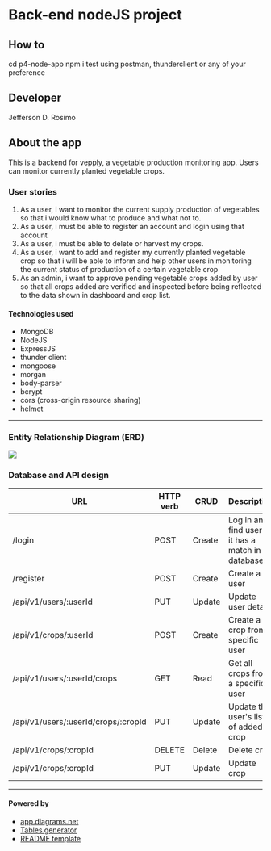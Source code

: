 # Back-end nodeJS project

## How to

cd p4-node-app
npm i
test using postman, thunderclient or any of your preference

## Developer

Jefferson D. Rosimo

## About the app

This is a backend for vepply, a vegetable production monitoring app. Users can monitor currently planted vegetable crops.

### User stories

1. As a user, i want to monitor the current supply production of vegetables so that i would know what to produce and what not to.
2. As a user, i must be able to register an account and login using that account
3. As a user, i must be able to delete or harvest my crops.
4. As a user, i want to add and register my currently planted vegetable crop so that i will be able to inform and help other users in monitoring the current status of production of a certain vegetable crop
5. As an admin, i want to approve pending vegetable crops added by user so that all crops added are verified and inspected before being reflected to the data shown in dashboard and crop list.

#### Technologies used

- MongoDB
- NodeJS
- ExpressJS
- thunder client
- mongoose
- morgan
- body-parser
- bcrypt
- cors (cross-origin resource sharing)
- helmet

---

### Entity Relationship Diagram (ERD)

![](./assets/images/vepply-ERD.PNG)

### Database and API design

| URL                                 | HTTP verb | CRUD   | Description                                        |
| ----------------------------------- | --------- | ------ | -------------------------------------------------- |
| /login                              | POST      | Create | Log in and find user if it has a match in database |
| /register                           | POST      | Create | Create a user                                      |
| /api/v1/users/:userId               | PUT       | Update | Update user details                                |
| /api/v1/crops/:userId               | POST      | Create | Create a crop from a specific user                 |
| /api/v1/users/:userId/crops         | GET       | Read   | Get all crops from a specific user                 |
| /api/v1/users/:userId/crops/:cropId | PUT       | Update | Update the user's list of added crop               |
| /api/v1/crops/:cropId               | DELETE    | Delete | Delete crop                                        |
| /api/v1/crops/:cropId               | PUT       | Update | Update crop                                        |

---

#### Powered by

- [app.diagrams.net](https://app.diagrams.net/)
- [Tables generator](https://www.tablesgenerator.com/markdown_tables)
- [README template](https://github.com/orjames/mernProject#about-the-app)

